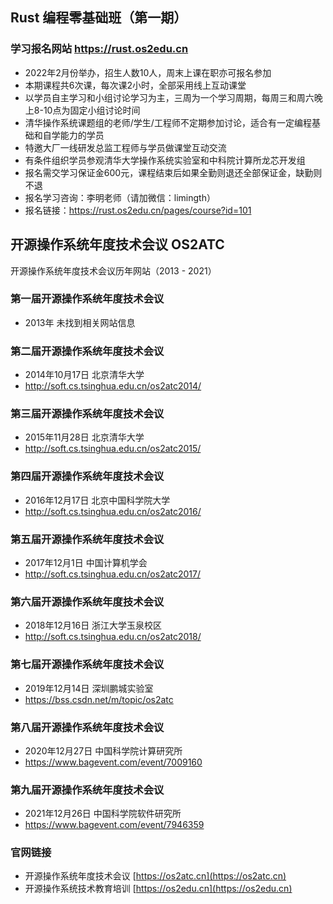 
## Rust 编程零基础班（第一期）
### 学习报名网站 https://rust.os2edu.cn
* 2022年2月份举办，招生人数10人，周末上课在职亦可报名参加
* 本期课程共6次课，每次课2小时，全部采用线上互动课堂
* 以学员自主学习和小组讨论学习为主，三周为一个学习周期，每周三和周六晚上8-10点为固定小组讨论时间
* 清华操作系统课题组的老师/学生/工程师不定期参加讨论，适合有一定编程基础和自学能力的学员
* 特邀大厂一线研发总监工程师与学员做课堂互动交流
* 有条件组织学员参观清华大学操作系统实验室和中科院计算所龙芯开发组
* 报名需交学习保证金600元，课程结束后如果全勤则退还全部保证金，缺勤则不退
* 报名学习咨询：李明老师（请加微信：limingth）
* 报名链接：<https://rust.os2edu.cn/pages/course?id=101>

## 开源操作系统年度技术会议 OS2ATC
开源操作系统年度技术会议历年网站（2013 - 2021） 

### 第一届开源操作系统年度技术会议
* 2013年 未找到相关网站信息

### 第二届开源操作系统年度技术会议
* 2014年10月17日 北京清华大学  
* <http://soft.cs.tsinghua.edu.cn/os2atc2014/>

### 第三届开源操作系统年度技术会议
* 2015年11月28日 北京清华大学  
* <http://soft.cs.tsinghua.edu.cn/os2atc2015/>

### 第四届开源操作系统年度技术会议
* 2016年12月17日 北京中国科学院大学  
* <http://soft.cs.tsinghua.edu.cn/os2atc2016/>

### 第五届开源操作系统年度技术会议
* 2017年12月1日 中国计算机学会  
* <http://soft.cs.tsinghua.edu.cn/os2atc2017/>

### 第六届开源操作系统年度技术会议
* 2018年12月16日 浙江大学玉泉校区  
* <http://soft.cs.tsinghua.edu.cn/os2atc2018/>

### 第七届开源操作系统年度技术会议
* 2019年12月14日 深圳鹏城实验室  
* <https://bss.csdn.net/m/topic/os2atc>

### 第八届开源操作系统年度技术会议
* 2020年12月27日 中国科学院计算研究所  
* <https://www.bagevent.com/event/7009160>

### 第九届开源操作系统年度技术会议
* 2021年12月26日 中国科学院软件研究所  
* <https://www.bagevent.com/event/7946359>

### 官网链接
* 开源操作系统年度技术会议 [https://os2atc.cn](https://os2atc.cn)
* 开源操作系统技术教育培训 [https://os2edu.cn](https://os2edu.cn)

